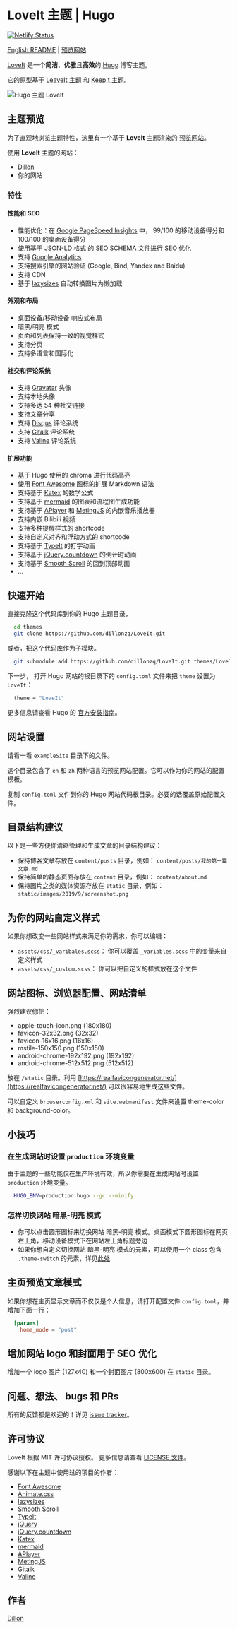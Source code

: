 # LoveIt 主题 | Hugo

[![Netlify Status](https://api.netlify.com/api/v1/badges/c51d4765-deb8-43d2-954c-720527879667/deploy-status)](https://app.netlify.com/sites/hugo-loveit-zh/deploys)

[English README](README.md) | [预览网站](https://hugo-loveit-zh.netlify.com)

[LoveIt](https://github.com/dillonzq/LoveIt) 是一个**简洁**、**优雅**且**高效**的 [Hugo](https://gohugo.io/) 博客主题。

它的原型基于 [LeaveIt 主题](https://github.com/liuzc/LeaveIt/) 和 [KeepIt 主题](https://github.com/liuzc/LeaveIt/)。

![Hugo 主题 LoveIt](exampleSite/static/images/Apple-Devices-Preview.png)

## 主题预览

为了直观地浏览主题特性，这里有一个基于 **LoveIt** 主题渲染的 [预览网站](https://hugo-loveit-zh.netlify.com)。

使用 **LoveIt** 主题的网站：

* [Dillon](https://dillonzq.com)
* 你的网站

### 特性

#### 性能和 SEO

* 性能优化：在 [Google PageSpeed Insights](https://developers.google.com/speed/pagespeed/insights) 中， 99/100 的移动设备得分和 100/100 的桌面设备得分
* 使用基于 JSON-LD 格式 的 SEO SCHEMA 文件进行 SEO 优化
* 支持 [Google Analytics](https://analytics.google.com/analytics)
* 支持搜索引擎的网站验证 (Google, Bind, Yandex and Baidu)
* 支持 CDN
* 基于 [lazysizes](https://github.com/aFarkas/lazysizes) 自动转换图片为懒加载

#### 外观和布局

* 桌面设备/移动设备 响应式布局
* 暗黑/明亮 模式
* 页面和列表保持一致的视觉样式
* 支持分页
* 支持多语言和国际化

#### 社交和评论系统

* 支持 [Gravatar](https://gravatar.com) 头像
* 支持本地头像
* 支持多达 54 种社交链接
* 支持文章分享
* 支持 [Disqus](https://disqus.com) 评论系统
* 支持 [Gitalk](https://github.com/gitalk/gitalk) 评论系统
* 支持 [Valine](https://valine.js.org/) 评论系统

#### 扩展功能

* 基于 Hugo 使用的 chroma 进行代码高亮
* 使用 [Font Awesome](https://fontawesome.com/) 图标的扩展 Markdown 语法
* 支持基于 [Katex](https://katex.org/) 的数学公式
* 支持基于 [mermaid](https://github.com/knsv/mermaid) 的图表和流程图生成功能
* 支持基于 [APlayer](https://github.com/MoePlayer/APlayer) 和 [MetingJS](https://github.com/metowolf/MetingJS) 的内嵌音乐播放器
* 支持内嵌 Bilibili 视频
* 支持多种提醒样式的 shortcode
* 支持自定义对齐和浮动方式的 shortcode
* 支持基于 [TypeIt](https://typeitjs.com/) 的打字动画
* 支持基于 [jQuery.countdown](https://github.com/hilios/jQuery.countdown) 的倒计时动画
* 支持基于 [Smooth Scroll](https://github.com/cferdinandi/smooth-scroll) 的回到顶部动画
* ...

## 快速开始

直接克隆这个代码库到你的 Hugo 主题目录，

```bash
  cd themes
  git clone https://github.com/dillonzq/LoveIt.git
```

或者，把这个代码库作为子模块。

```bash
  git submodule add https://github.com/dillonzq/LoveIt.git themes/LoveIt
```

下一步， 打开 Hugo 网站的根目录下的 `config.toml` 文件来把 `theme` 设置为 `LoveIt`：

```bash
  theme = "LoveIt"
```

更多信息请查看 Hugo 的 [官方安装指南](https://gohugo.io/documentation/)。

## 网站设置

请看一看 `exampleSite` 目录下的文件。

这个目录包含了 `en` 和 `zh` 两种语言的预览网站配置。它可以作为你的网站的配置模板。

复制 `config.toml` 文件到你的 Hugo 网站代码根目录。必要的话覆盖原始配置文件。

## 目录结构建议

以下是一些方便你清晰管理和生成文章的目录结构建议：

* 保持博客文章存放在 `content/posts` 目录，例如： `content/posts/我的第一篇文章.md`
* 保持简单的静态页面存放在 `content` 目录，例如： `content/about.md`
* 保持图片之类的媒体资源存放在 `static` 目录，例如： `static/images/2019/9/screenshot.png`

## 为你的网站自定义样式

如果你想改变一些网站样式来满足你的需求，你可以编辑：

* `assets/css/_varibales.scss`： 你可以覆盖 `_variables.scss` 中的变量来自定义样式
* `assets/css/_custom.scss`： 你可以把自定义的样式放在这个文件

## 网站图标、浏览器配置、网站清单

强烈建议你把：

* apple-touch-icon.png (180x180)
* favicon-32x32.png (32x32)
* favicon-16x16.png (16x16)
* mstile-150x150.png (150x150)
* android-chrome-192x192.png (192x192)
* android-chrome-512x512.png (512x512)

放在 `/static` 目录。利用 [https://realfavicongenerator.net/](https://realfavicongenerator.net/) 可以很容易地生成这些文件。

可以自定义 `browserconfig.xml` 和 `site.webmanifest` 文件来设置 theme-color 和 background-color。

## 小技巧

### 在生成网站时设置 `production` 环境变量

由于主题的一些功能仅在生产环境有效，所以你需要在生成网站时设置 `production` 环境变量。

```bash
  HUGO_ENV=production hugo --gc --minify
```

### 怎样切换网站 暗黑-明亮 模式

* 你可以点击圆形图标来切换网站 暗黑-明亮 模式。桌面模式下圆形图标在网页右上角，移动设备模式下在网站左上角标题旁边
* 如果你想自定义切换网站 暗黑-明亮 模式的元素，可以使用一个 class 包含 `.theme-switch` 的元素，详见[此处](https://github.com/dillonzq/LoveIt/blob/master/assets/js/blog.js#L14)

## 主页预览文章模式

如果你想在主页显示文章而不仅仅是个人信息，请打开配置文件 `config.toml`，并增加下面一行：

```toml
  [params]
    home_mode = "post"
```

## 增加网站 logo 和封面用于 SEO 优化

增加一个 logo 图片 (127x40) 和一个封面图片 (800x600) 在 `static` 目录。

## 问题、想法、 bugs 和 PRs

所有的反馈都是欢迎的！详见 [issue tracker](https://github.com/dillonzq/LoveIt/issues)。

## 许可协议

LoveIt 根据 MIT 许可协议授权。 更多信息请查看 [LICENSE 文件](https://github.com/dillonzq/LoveIt/blob/master/LICENSE)。

感谢以下在主题中使用过的项目的作者：

* [Font Awesome](https://fontawesome.com/)
* [Animate.css](https://daneden.github.io/animate.css/)
* [lazysizes](https://github.com/aFarkas/lazysizes)
* [Smooth Scroll](https://github.com/cferdinandi/smooth-scroll)
* [TypeIt](https://typeitjs.com/)
* [jQuery](https://github.com/jquery/jquery)
* [jQuery.countdown](https://github.com/hilios/jQuery.countdown)
* [Katex](https://katex.org/)
* [mermaid](https://github.com/knsv/mermaid)
* [APlayer](https://github.com/MoePlayer/APlayer)
* [MetingJS](https://github.com/metowolf/MetingJS)
* [Gitalk](https://github.com/gitalk/gitalk)
* [Valine](https://valine.js.org/)

## 作者

[Dillon](https://dillonzq.com)
